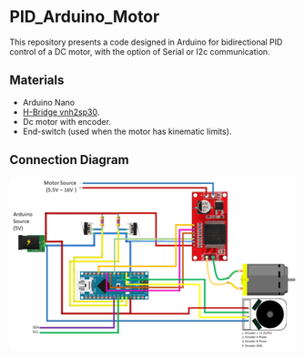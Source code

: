 # PID_Arduino_Motor
This repository presents a code designed in Arduino for bidirectional PID control of a DC motor, with the option of Serial or I2c communication.

## Materials
- Arduino Nano
- [H-Bridge vnh2sp30](https://www.amazon.es/Monster-VNH2SP30-controlador-corriente-Arduino/dp/B07JBWL8QQ).
- Dc motor with encoder.
- End-switch (used when the motor has kinematic limits).
 
## Connection Diagram 
<p float="center">
  <img src="/images/diagram.png" width="720"  />
 </p>
